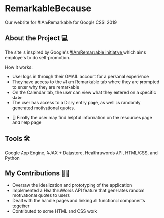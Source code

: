 # RemarkableBecause
Our website for #IAmRemarkable for Google CSSI 2019

## About the Project 💻
The site is inspired by Google's <a href = "https://iamremarkable.withgoogle.com/"> #IAmRemarkable initiative </a> which aims employers to do self-promotion. 

How it works:
* User logs in through their GMAIL account for a personal experience
* They have access to the #I am Remarkable tab where they are prompted to enter why they are remarkable 
* On the Calendar tab, the user can view what they entered on a specific date
* The user has access to a Diary entry page, as well as randomly generated motivational quotes. 
- [] Finally the user may find helpful information on the resources page and help page

## Tools 🛠️
Google App Engine, AJAX + Datastore, Healthruwords API, HTML/CSS, and Python

## My Contributions 👩‍💻
* Oversaw the idealization and prototyping of the application
* Implemented a HealthruWords API feature that generates random motivational quotes to users
* Dealt with the handle pages and linking all functional components together
* Contributed to some HTML and CSS work
